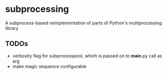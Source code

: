 # subprocessing
A subprocess-based reimplementation of parts of Python's multiprocessing library

## TODOs
* verbosity flag for subprocesspool, which is passed on to __main__.py call as arg
* make magic sequence configurable
